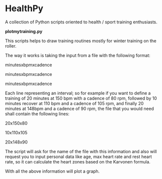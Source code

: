 # HealthPy

A collection of Python scripts oriented to health / sport training enthusiasts.

**plotmytraining.py**
 

This scripts helps to draw training routines mostly for winter training on the roller.

The way it works is taking the input from a file with the following format:

minutesxbpmxcadence

minutesxbpmxcadence

minutesxbpmxcadence

Each line representing an interval; so for example if you want to define a training of 20 minutes at 150 bpm with a cadence of 80 rpm, 
followed by 10 minutes recover at 110 bpm and a cadence of 105 rpm, and finally 20 minutes at 148bpm and a cadence of 90 rpm, 
the file that you would need shall contain the following lines:

20x150x80

10x110x105

20x148x90

The script will ask for the name of the file with this information and also will request you to input personal data like age,
max heart rate and rest heart rate, so it can calculate the heart zones based on the Karvonen formula.

With all the above information will plot a graph.
